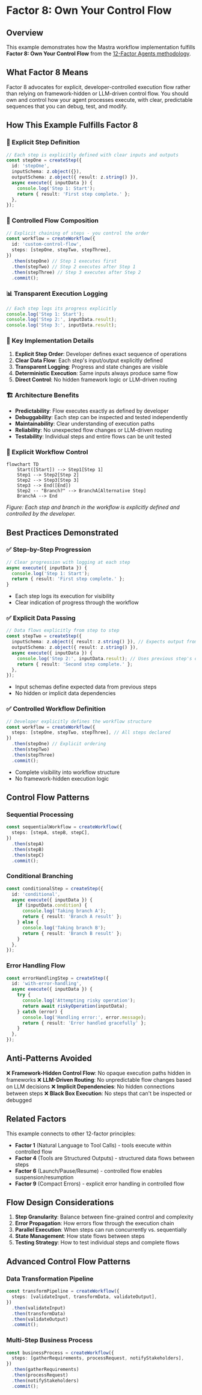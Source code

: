# Factor 8: Own Your Control Flow

## Overview

This example demonstrates how the Mastra workflow implementation fulfills **Factor 8: Own Your Control Flow** from the [12-Factor Agents methodology](https://github.com/humanlayer/12-factor-agents/blob/main/content/factor-08-own-your-control-flow.md).

## What Factor 8 Means

Factor 8 advocates for explicit, developer-controlled execution flow rather than relying on framework-hidden or LLM-driven control flow. You should own and control how your agent processes execute, with clear, predictable sequences that you can debug, test, and modify.

## How This Example Fulfills Factor 8

### 🎯 Explicit Step Definition

```typescript
// Each step is explicitly defined with clear inputs and outputs
const stepOne = createStep({
  id: 'stepOne',
  inputSchema: z.object({}),
  outputSchema: z.object({ result: z.string() }),
  async execute({ inputData }) {
    console.log('Step 1: Start');
    return { result: 'First step complete.' };
  },
});
```

### 🔗 Controlled Flow Composition

```typescript
// Explicit chaining of steps - you control the order
const workflow = createWorkflow({
  id: 'custom-control-flow',
  steps: [stepOne, stepTwo, stepThree],
})
  .then(stepOne) // Step 1 executes first
  .then(stepTwo) // Step 2 executes after Step 1
  .then(stepThree) // Step 3 executes after Step 2
  .commit();
```

### 📊 Transparent Execution Logging

```typescript
// Each step logs its progress explicitly
console.log('Step 1: Start');
console.log('Step 2:', inputData.result);
console.log('Step 3:', inputData.result);
```

### 🔧 Key Implementation Details

1. **Explicit Step Order**: Developer defines exact sequence of operations
2. **Clear Data Flow**: Each step's input/output explicitly defined
3. **Transparent Logging**: Progress and state changes are visible
4. **Deterministic Execution**: Same inputs always produce same flow
5. **Direct Control**: No hidden framework logic or LLM-driven routing

### 🏗️ Architecture Benefits

- **Predictability**: Flow executes exactly as defined by developer
- **Debuggability**: Each step can be inspected and tested independently
- **Maintainability**: Clear understanding of execution paths
- **Reliability**: No unexpected flow changes or LLM-driven routing
- **Testability**: Individual steps and entire flows can be unit tested

### 🔗 Explicit Workflow Control

```mermaid
flowchart TD
    Start([Start]) --> Step1[Step 1]
    Step1 --> Step2[Step 2]
    Step2 --> Step3[Step 3]
    Step3 --> End([End])
    Step2 -- "Branch?" --> BranchA[Alternative Step]
    BranchA --> End
```

_Figure: Each step and branch in the workflow is explicitly defined and controlled by the developer._

## Best Practices Demonstrated

### ✅ Step-by-Step Progression

```typescript
// Clear progression with logging at each step
async execute({ inputData }) {
  console.log('Step 1: Start');
  return { result: 'First step complete.' };
}
```

- Each step logs its execution for visibility
- Clear indication of progress through the workflow

### ✅ Explicit Data Passing

```typescript
// Data flows explicitly from step to step
const stepTwo = createStep({
  inputSchema: z.object({ result: z.string() }), // Expects output from stepOne
  outputSchema: z.object({ result: z.string() }),
  async execute({ inputData }) {
    console.log('Step 2:', inputData.result); // Uses previous step's output
    return { result: 'Second step complete.' };
  },
});
```

- Input schemas define expected data from previous steps
- No hidden or implicit data dependencies

### ✅ Controlled Workflow Definition

```typescript
// Developer explicitly defines the workflow structure
const workflow = createWorkflow({
  steps: [stepOne, stepTwo, stepThree], // All steps declared
})
  .then(stepOne) // Explicit ordering
  .then(stepTwo)
  .then(stepThree)
  .commit();
```

- Complete visibility into workflow structure
- No framework-hidden execution logic

## Control Flow Patterns

### Sequential Processing

```typescript
const sequentialWorkflow = createWorkflow({
  steps: [stepA, stepB, stepC],
})
  .then(stepA)
  .then(stepB)
  .then(stepC)
  .commit();
```

### Conditional Branching

```typescript
const conditionalStep = createStep({
  id: 'conditional',
  async execute({ inputData }) {
    if (inputData.condition) {
      console.log('Taking branch A');
      return { result: 'Branch A result' };
    } else {
      console.log('Taking branch B');
      return { result: 'Branch B result' };
    }
  },
});
```

### Error Handling Flow

```typescript
const errorHandlingStep = createStep({
  id: 'with-error-handling',
  async execute({ inputData }) {
    try {
      console.log('Attempting risky operation');
      return await riskyOperation(inputData);
    } catch (error) {
      console.log('Handling error:', error.message);
      return { result: 'Error handled gracefully' };
    }
  },
});
```

## Anti-Patterns Avoided

❌ **Framework-Hidden Control Flow**: No opaque execution paths hidden in frameworks
❌ **LLM-Driven Routing**: No unpredictable flow changes based on LLM decisions
❌ **Implicit Dependencies**: No hidden connections between steps
❌ **Black Box Execution**: No steps that can't be inspected or debugged

## Related Factors

This example connects to other 12-factor principles:

- **Factor 1** (Natural Language to Tool Calls) - tools execute within controlled flow
- **Factor 4** (Tools are Structured Outputs) - structured data flows between steps
- **Factor 6** (Launch/Pause/Resume) - controlled flow enables suspension/resumption
- **Factor 9** (Compact Errors) - explicit error handling in controlled flow

## Flow Design Considerations

1. **Step Granularity**: Balance between fine-grained control and complexity
2. **Error Propagation**: How errors flow through the execution chain
3. **Parallel Execution**: When steps can run concurrently vs. sequentially
4. **State Management**: How state flows between steps
5. **Testing Strategy**: How to test individual steps and complete flows

## Advanced Control Flow Patterns

### Data Transformation Pipeline

```typescript
const transformPipeline = createWorkflow({
  steps: [validateInput, transformData, validateOutput],
})
  .then(validateInput)
  .then(transformData)
  .then(validateOutput)
  .commit();
```

### Multi-Step Business Process

```typescript
const businessProcess = createWorkflow({
  steps: [gatherRequirements, processRequest, notifyStakeholders],
})
  .then(gatherRequirements)
  .then(processRequest)
  .then(notifyStakeholders)
  .commit();
```
